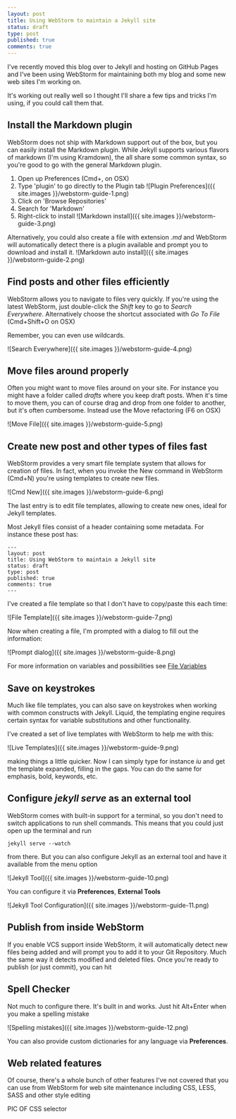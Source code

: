 ```yaml
---
layout: post
title: Using WebStorm to maintain a Jekyll site
status: draft
type: post
published: true
comments: true
---
```


I've recently moved this blog over to Jekyll and hosting on GitHub Pages and I've been using WebStorm
for maintaining both my blog and some new web sites I'm working on.

It's working out really well so I thought I'll share a few tips and tricks I'm using, if you could call them that.

## Install the Markdown plugin

WebStorm does not ship with Markdown support out of the box, but you can easily install the Markdown plugin. While Jekyll supports various flavors of markdown (I'm using Kramdown), the all share some common
syntax, so you're good to go with the general Markdown plugin.


1. Open up Preferences (Cmd+, on OSX)
2. Type 'plugin' to go directly to the Plugin tab
    ![Plugin Preferences]({{ site.images }}/webstorm-guide-1.png)
3. Click on 'Browse Repositories'
4. Search for 'Markdown'
5. Right-click to install
    ![Markdown install]({{ site.images }}/webstorm-guide-3.png)

Alternatively, you could also create a file with extension *.md* and WebStorm will automatically detect there is a plugin available and prompt you to download and install it.
    ![Markdown auto install]({{ site.images }}/webstorm-guide-2.png)


## Find posts and other files efficiently

WebStorm allows you to navigate to files very quickly. If you're using the latest WebStorm, just double-click the *Shift* key to go to *Search Everywhere*. Alternatively choose the shortcut
associated with *Go To File* (Cmd+Shift+O on OSX)

Remember, you can even use wildcards.

![Search Everywhere]({{ site.images }}/webstorm-guide-4.png)

## Move files around properly

Often you might want to move files around on your site. For instance you might have a folder called *drafts* where you keep draft posts. When it's time to move them, you can of course
drag and drop from one folder to another, but it's often cumbersome. Instead use the Move refactoring (F6 on OSX)

![Move File]({{ site.images }}/webstorm-guide-5.png)

## Create new post and other types of files fast

WebStorm provides a very smart file template system that allows for creation of files. In fact, when you invoke the New command in WebStorm (Cmd+N) you're using templates to create
new files.

![Cmd New]({{ site.images }}/webstorm-guide-6.png)

The last entry is to edit file templates, allowing to create new ones, ideal for Jekyll templates.

Most Jekyll files consist of a header containing some metadata. For instance these post has:

    ---
    layout: post
    title: Using WebStorm to maintain a Jekyll site
    status: draft
    type: post
    published: true
    comments: true
    ---

I've created a file template so that I don't have to copy/paste this each time:

![File Template]({{ site.images }}/webstorm-guide-7.png)

Now when creating a file, I'm prompted with a dialog to fill out the information:

![Prompt dialog]({{ site.images }}/webstorm-guide-8.png)

For more information on variables and possibilities see [File Variables](http://www.jetbrains.com/idea/webhelp/file-template-variables.html#predefined_template_variables)

## Save on keystrokes

Much like file templates, you can also save on keystrokes when working with common constructs with Jekyll. Liquid, the templating engine requires certain syntax for
variable substitutions and other functionality.

I've created a set of live templates with WebStorm to help me with this:

![Live Templates]({{ site.images }}/webstorm-guide-9.png)

making things a little quicker. Now I can simply type for instance *iu* and get the template expanded, filling in the gaps. You can do the same for emphasis, bold, keywords, etc.



## Configure *jekyll serve* as an external tool

WebStorm comes with built-in support for a terminal, so you don't need to switch applications to run shell commands. This means that you could just open up the terminal
and run

    jekyll serve --watch

from there. But you can also configure Jekyll as an external tool and have it available from the menu option

![Jekyll Tool]({{ site.images }}/webstorm-guide-10.png)

You can configure it via **Preferences**, **External Tools**

![Jekyll Tool Configuration]({{ site.images }}/webstorm-guide-11.png)


## Publish from inside WebStorm

If you enable VCS support inside WebStorm, it will automatically detect new files being added and will prompt you to add it to your Git Repository. Much the same way
it detects modified and deleted files. Once you're ready to publish (or just commit), you can hit

## Spell Checker

Not much to configure there. It's built in and works. Just hit Alt+Enter when you make a spelling mistake

![Spelling mistakes]({{ site.images }}/webstorm-guide-12.png)

You can also provide custom dictionaries for any language via **Preferences**.

## Web related features

Of course, there's a whole bunch of other features I've not covered that you can use from WebStorm for web site maintenance including CSS, LESS, SASS and other style editing

PIC OF CSS selector

